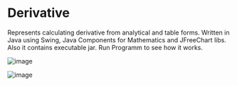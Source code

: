 # Derivative
Represents calculating derivative from analytical and table forms.
Written in Java using Swing, Java Components for Mathematics and JFreeChart libs.
Also it contains executable jar.
Run Programm to see how it works.


![image](https://user-images.githubusercontent.com/72015351/172026700-3e8cb99e-14de-4396-b49c-75b427912744.png)

![image](https://user-images.githubusercontent.com/72015351/172026678-ce1a21db-df2a-46d4-ac6c-c8f56d1146d9.png)
